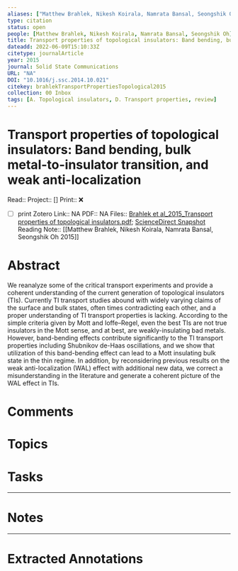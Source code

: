 ```yaml
---
aliases: ["Matthew Brahlek, Nikesh Koirala, Namrata Bansal, Seongshik Oh 2015",]
type: citation
status: open
people: [Matthew Brahlek, Nikesh Koirala, Namrata Bansal, Seongshik Oh]
title: Transport properties of topological insulators: Band bending, bulk metal-to-insulator transition, and weak anti-localization
dateadd: 2022-06-09T15:10:33Z
citetype: journalArticle
year: 2015
journal: Solid State Communications
URL: "NA"
DOI: "10.1016/j.ssc.2014.10.021"
citekey: brahlekTransportPropertiesTopological2015
collection: 00 Inbox
tags: [A. Topological insulators, D. Transport properties, review]
---
```


# Transport properties of topological insulators: Band bending, bulk metal-to-insulator transition, and weak anti-localization
Read:: 
Project:: []
Print::  ❌
- [ ] print 
Zotero Link:: NA
PDF:: NA
Files:: [Brahlek et al_2015_Transport properties of topological insulators.pdf](file:///home/michaelt/Insync/m@tarlton.info/Google%20Drive/06.%20Zotero/storage/7CHAYW8C/Brahlek%20et%20al_2015_Transport%20properties%20of%20topological%20insulators.pdf); [ScienceDirect Snapshot](file:///home/michaelt/Insync/m@tarlton.info/Google%20Drive/06.%20Zotero/storage/NZX2UURS/S0038109814004426.html)
Reading Note:: [[Matthew Brahlek, Nikesh Koirala, Namrata Bansal, Seongshik Oh 2015]]

# Abstract
We reanalyze some of the critical transport experiments and provide a coherent understanding of the current generation of topological insulators (TIs). Currently TI transport studies abound with widely varying claims of the surface and bulk states, often times contradicting each other, and a proper understanding of TI transport properties is lacking. According to the simple criteria given by Mott and Ioffe–Regel, even the best TIs are not true insulators in the Mott sense, and at best, are weakly-insulating bad metals. However, band-bending effects contribute significantly to the TI transport properties including Shubnikov de-Haas oscillations, and we show that utilization of this band-bending effect can lead to a Mott insulating bulk state in the thin regime. In addition, by reconsidering previous results on the weak anti-localization (WAL) effect with additional new data, we correct a misunderstanding in the literature and generate a coherent picture of the WAL effect in TIs.

# Comments


# Topics


# Tasks


----
# Notes



----
# Extracted Annotations